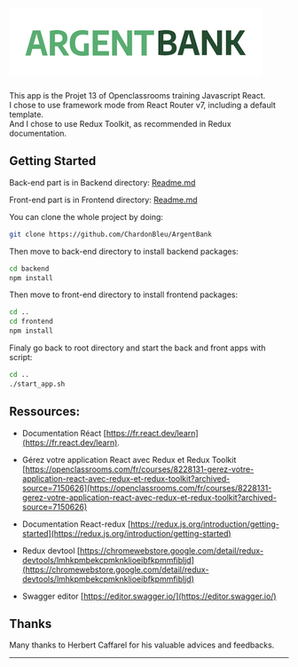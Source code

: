 # ![ArgentBank](docs/designs/img/argentBankLogo.png)

This app is the Projet 13 of Openclassrooms training Javascript React.  
I chose to use framework mode from React Router v7, including a default template.  
And I chose to use Redux Toolkit, as recommended in Redux documentation.

## Getting Started

Back-end part is in Backend directory: [Readme.md](backend/README.md)

Front-end part is in Frontend directory: [Readme.md](frontend/README.md)

You can clone the whole project by doing:

```bash
git clone https://github.com/ChardonBleu/ArgentBank
```

Then move to back-end directory to install backend packages:
```bash
cd backend
npm install
```

Then move to front-end directory to install frontend packages:
```bash
cd ..
cd frontend
npm install
```
 
Finaly go back to root directory and start the back and front apps with script:

```bash
cd ..
./start_app.sh
```

## Ressources:

- Documentation Réact [https://fr.react.dev/learn](https://fr.react.dev/learn).

- Gérez votre application React avec Redux et Redux Toolkit [https://openclassrooms.com/fr/courses/8228131-gerez-votre-application-react-avec-redux-et-redux-toolkit?archived-source=7150626](https://openclassrooms.com/fr/courses/8228131-gerez-votre-application-react-avec-redux-et-redux-toolkit?archived-source=7150626)

- Documentation React-redux [https://redux.js.org/introduction/getting-started](https://redux.js.org/introduction/getting-started)

- Redux devtool [https://chromewebstore.google.com/detail/redux-devtools/lmhkpmbekcpmknklioeibfkpmmfibljd](https://chromewebstore.google.com/detail/redux-devtools/lmhkpmbekcpmknklioeibfkpmmfibljd)

- Swagger editor [https://editor.swagger.io/](https://editor.swagger.io/)


## Thanks

Many thanks to Herbert Caffarel for his valuable advices and feedbacks.

---